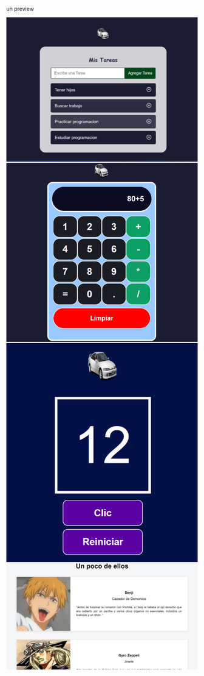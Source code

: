 un preview

![](https://github.com/4Alberto/Algo-de-React/blob/main/img/appdetareas.png)
![](https://github.com/4Alberto/Algo-de-React/blob/main/img/calculadora.png)
![](https://github.com/4Alberto/Algo-de-React/blob/main/img/contadordeclics.png)
![](https://github.com/4Alberto/Algo-de-React/blob/main/img/myapp.png)
